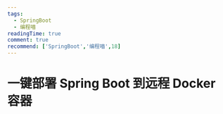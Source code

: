 ```yaml
---
tags:
  - SpringBoot
  - 编程喵
readingTime: true
comment: true
recommend: ['SpringBoot','编程喵',18]
---
```

# 一键部署 Spring Boot 到远程 Docker 容器